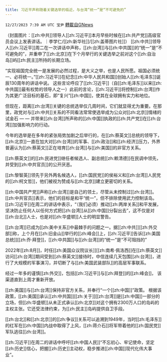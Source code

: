 ```yaml
---
title: 习近平声称随着关键选举的临近，与台湾“统一”是“不可避免的”
---
```

`12/27/2023 7:39 AM UTC 宝尹` [轉載自GNews](https://gnews.org/articles/2155945)

（封面图片：[[zh:中共]]领导人[[zh:习近平]]本月早些时候在[[zh:共产党]]高级官员会议上发表讲话。｜李学仁/[[zh:新华社]]/[[zh:盖蒂图片社]]）
[[zh:中共]]领导人[[zh:习近平]]周二在一次讲话中声称，[[zh:台湾]]与[[zh:中共国]]的“统一”是“不可避免的”，并重申了[[zh:北京]]在下个月举行的关键选举之前对这个[[zh:自治岛]]屿[[zh:民主]]所持的长期立场。

“实现祖国完全统一是发展的必然过程，是大义之举，也是人民所愿。祖国必须统一、必将统一。”[[zh:习近平]]在纪念[[zh:中华人民共和国]]创始人[[zh:毛泽东]]诞辰130周年的讲话中说。
这些言论呼应了[[zh:习近平]]（自[[zh:毛泽东]]以来[[zh:中共国]]最有权势的领导人之一）此前的言论，[[zh:习近平]]将控制[[zh:台湾]]作为其更广泛目标的基石，即“复兴”[[zh:中国]]，使其在全球拥有实力和地位。

但现在，距离[[zh:台湾]]关键的总统选举仅几周时间，它们就显得尤为重要。在那里，政党对与[[zh:中共]]关系的不同看法常常使选举成为公众对[[zh:北京]]情绪的试金石 — — 并带来[[zh:台湾]]所声称的[[zh:中国]]执政的[[zh:共产党]]在[[zh:台湾]]加强影响力的行动。

今年的选举是在多年的紧张局势加剧之后举行的，在[[zh:蔡英文]]总统的领导下，[[zh:北京]]一直在加大对[[zh:台湾]]的军事、[[zh:政治]]和[[zh:经济]]压力，外界普遍认为[[zh:蔡英文]]正在培育[[zh:台湾]]与[[zh:美国]]的非官方关系。


[[zh:蔡英文]]的[[zh:民进党]]继任者候选人、副总统[[zh:赖清德]]在民调中领先，并受到[[zh:中共官员]]的公开厌恶。

[[zh:黎智英]]领先于另外两名候选人，[[zh:国民党]]的侯裕义和[[zh:台湾]]人民党的[[zh:柯文哲]]，他们被视为赞成与[[zh:北京]]建立更密切的关系。

[[zh:中国共产党]]声称[[zh:台湾]]是自己的领土，尽管从未控制过[[zh:台湾]]。[[zh:中共官员]]表示，他们的目标是和平“统一”，但不排除使用武力控制该岛。
[[zh:习近平]]在周二的讲话中表示，“（我们必须）推动[[zh:两岸关系]]和平发展，坚决防止任何人以任何方式把[[zh:台湾]]从[[zh:中国]]分裂出去”，这不仅是对[[zh:台北]]人士，也是对[[zh:华盛顿]]人士的明显警告。 

[[zh:台湾]]已成为[[zh:美中关系]]中最棘手的问题之一。据[[zh:中共]][[zh:外交部]]称，上个月在[[zh:旧金山]]举行的[[zh:峰会]]上，[[zh:习近平]]告诉[[zh:美国总统]][[zh:乔·拜登]]，[[zh:中共国]]与[[zh:台湾]]的“统一”是“不可阻挡的”

2022年[[zh:8月]]，时任[[zh:美国众议院议长]][[zh:南希·佩洛西]]在[[zh:蔡英文]]访问[[zh:台湾]]期间受到[[zh:蔡英文]]接待时，中信连续几天包围[[zh:台湾]]，进行了大规模的军事演习，并切断了与[[zh:美国武装部队]]的高层军事联系。

经过一年多的谨慎[[zh:外交]]，包括[[zh:习近平]]与[[zh:拜登]]的[[zh:峰会]]， 该渠道直到上周才重新开放。

[[zh:美国]]与[[zh:台湾]]保持非官方关系，并奉行“一个[[zh:中国]]”政策。
根据该政策，[[zh:美国]]承认[[zh:中共国]][[zh:关于]][[zh:台湾]]是[[zh:中国]]一部分的立场，但[[zh:华盛顿]]从未正式承认[[zh:北京]]对这个拥有2300万人口的岛屿的主权主张。它还受法律约束，为[[zh:民主]]岛屿提供自卫手段。

[[zh:台北]]和[[zh:北京]]的[[zh:争议]]关系可以追溯到1949年，当时[[zh:毛泽东]]的红军在[[zh:中国]]内战中取得了上风，[[zh:蒋介石]]将军带着他的[[zh:国民党]]军队逃往[[zh:台湾]]。

[[zh:习近平]]在周二的讲话中呼吁[[zh:中国人民]]“不忘初心、牢记使命，坚定[[zh:历史]]信心，把握[[zh:历史]]主动权，稳步推进[[zh:中国]]现代化伟大事业”。 



